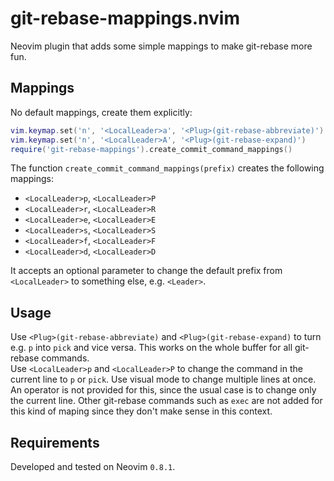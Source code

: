 # git-rebase-mappings.nvim
Neovim plugin that adds some simple mappings to make git-rebase more fun.

## Mappings
No default mappings, create them explicitly:
```lua
vim.keymap.set('n', '<LocalLeader>a', '<Plug>(git-rebase-abbreviate)')
vim.keymap.set('n', '<LocalLeader>A', '<Plug>(git-rebase-expand)')
require('git-rebase-mappings').create_commit_command_mappings()
```

The function `create_commit_command_mappings(prefix)` creates the following mappings:
- `<LocalLeader>p`, `<LocalLeader>P`
- `<LocalLeader>r`, `<LocalLeader>R`
- `<LocalLeader>e`, `<LocalLeader>E`
- `<LocalLeader>s`, `<LocalLeader>S`
- `<LocalLeader>f`, `<LocalLeader>F`
- `<LocalLeader>d`, `<LocalLeader>D`

It accepts an optional parameter to change the default prefix from `<LocalLeader>` to something else, e.g. `<Leader>`.

## Usage
Use `<Plug>(git-rebase-abbreviate)` and `<Plug>(git-rebase-expand)` to turn e.g. `p` into `pick` and vice versa. This works on the whole buffer for all git-rebase commands.  
Use `<LocalLeader>p` and `<LocalLeader>P` to change the command in the current line to `p` or `pick`. Use visual mode to change multiple lines at once. An operator is not provided for this, since the usual case is to change only the current line. Other git-rebase commands such as `exec` are not added for this kind of maping since they don't make sense in this context.

## Requirements
Developed and tested on Neovim `0.8.1`.
